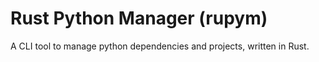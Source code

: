 # Rust Python Manager (rupym)
A CLI tool to manage python dependencies and projects, written in Rust.
